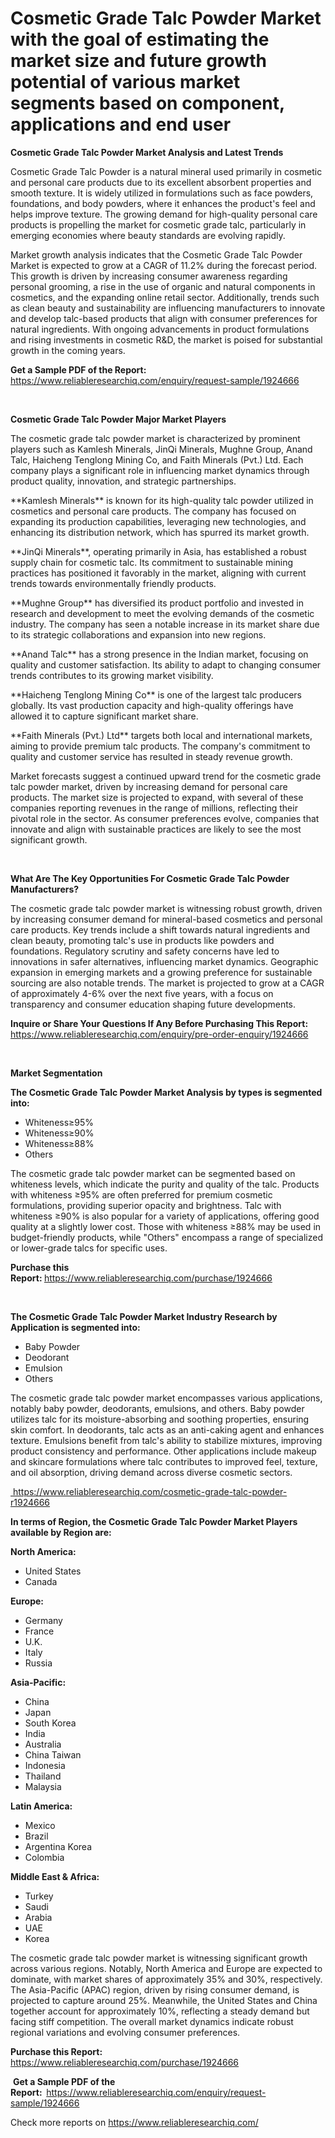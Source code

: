 <p><h1>Cosmetic Grade Talc Powder Market with the goal of estimating the market size and future growth potential of various market segments based on component, applications and end user</h1></p><p><strong>Cosmetic Grade Talc Powder Market Analysis and Latest Trends</strong></p>
<p><p>Cosmetic Grade Talc Powder is a natural mineral used primarily in cosmetic and personal care products due to its excellent absorbent properties and smooth texture. It is widely utilized in formulations such as face powders, foundations, and body powders, where it enhances the product's feel and helps improve texture. The growing demand for high-quality personal care products is propelling the market for cosmetic grade talc, particularly in emerging economies where beauty standards are evolving rapidly.</p><p>Market growth analysis indicates that the Cosmetic Grade Talc Powder Market is expected to grow at a CAGR of 11.2% during the forecast period. This growth is driven by increasing consumer awareness regarding personal grooming, a rise in the use of organic and natural components in cosmetics, and the expanding online retail sector. Additionally, trends such as clean beauty and sustainability are influencing manufacturers to innovate and develop talc-based products that align with consumer preferences for natural ingredients. With ongoing advancements in product formulations and rising investments in cosmetic R&D, the market is poised for substantial growth in the coming years.</p></p>
<p><strong>Get a Sample PDF of the Report:&nbsp;</strong> <a href="https://www.reliableresearchiq.com/enquiry/request-sample/1924666?utm_campaign=1900&utm_medium=2&utm_source=Github&utm_content=ia&utm_term=14012025&utm_id=cosmetic-grade-talc-powder">https://www.reliableresearchiq.com/enquiry/request-sample/1924666</a></p>
<p>&nbsp;</p>
<p><strong>Cosmetic Grade Talc Powder Major Market Players</strong></p>
<p><p>The cosmetic grade talc powder market is characterized by prominent players such as Kamlesh Minerals, JinQi Minerals, Mughne Group, Anand Talc, Haicheng Tenglong Mining Co, and Faith Minerals (Pvt.) Ltd. Each company plays a significant role in influencing market dynamics through product quality, innovation, and strategic partnerships.</p><p>**Kamlesh Minerals** is known for its high-quality talc powder utilized in cosmetics and personal care products. The company has focused on expanding its production capabilities, leveraging new technologies, and enhancing its distribution network, which has spurred its market growth.</p><p>**JinQi Minerals**, operating primarily in Asia, has established a robust supply chain for cosmetic talc. Its commitment to sustainable mining practices has positioned it favorably in the market, aligning with current trends towards environmentally friendly products.</p><p>**Mughne Group** has diversified its product portfolio and invested in research and development to meet the evolving demands of the cosmetic industry. The company has seen a notable increase in its market share due to its strategic collaborations and expansion into new regions.</p><p>**Anand Talc** has a strong presence in the Indian market, focusing on quality and customer satisfaction. Its ability to adapt to changing consumer trends contributes to its growing market visibility.</p><p>**Haicheng Tenglong Mining Co** is one of the largest talc producers globally. Its vast production capacity and high-quality offerings have allowed it to capture significant market share.</p><p>**Faith Minerals (Pvt.) Ltd** targets both local and international markets, aiming to provide premium talc products. The company's commitment to quality and customer service has resulted in steady revenue growth.</p><p>Market forecasts suggest a continued upward trend for the cosmetic grade talc powder market, driven by increasing demand for personal care products. The market size is projected to expand, with several of these companies reporting revenues in the range of millions, reflecting their pivotal role in the sector. As consumer preferences evolve, companies that innovate and align with sustainable practices are likely to see the most significant growth.</p></p>
<p>&nbsp;</p>
<p><strong>What Are The Key Opportunities For Cosmetic Grade Talc Powder Manufacturers?</strong></p>
<p><p>The cosmetic grade talc powder market is witnessing robust growth, driven by increasing consumer demand for mineral-based cosmetics and personal care products. Key trends include a shift towards natural ingredients and clean beauty, promoting talc's use in products like powders and foundations. Regulatory scrutiny and safety concerns have led to innovations in safer alternatives, influencing market dynamics. Geographic expansion in emerging markets and a growing preference for sustainable sourcing are also notable trends. The market is projected to grow at a CAGR of approximately 4-6% over the next five years, with a focus on transparency and consumer education shaping future developments.</p></p>
<p><strong>Inquire or Share Your Questions If Any Before Purchasing This Report:</strong> <a href="https://www.reliableresearchiq.com/enquiry/pre-order-enquiry/1924666?utm_campaign=1900&utm_medium=2&utm_source=Github&utm_content=ia&utm_term=14012025&utm_id=cosmetic-grade-talc-powder">https://www.reliableresearchiq.com/enquiry/pre-order-enquiry/1924666</a></p>
<p>&nbsp;</p>
<p><strong>Market Segmentation</strong></p>
<p><strong>The Cosmetic Grade Talc Powder Market Analysis by types is segmented into:</strong></p>
<p><ul><li>Whiteness≥95%</li><li>Whiteness≥90%</li><li>Whiteness≥88%</li><li>Others</li></ul></p>
<p><p>The cosmetic grade talc powder market can be segmented based on whiteness levels, which indicate the purity and quality of the talc. Products with whiteness ≥95% are often preferred for premium cosmetic formulations, providing superior opacity and brightness. Talc with whiteness ≥90% is also popular for a variety of applications, offering good quality at a slightly lower cost. Those with whiteness ≥88% may be used in budget-friendly products, while "Others" encompass a range of specialized or lower-grade talcs for specific uses.</p></p>
<p><strong>Purchase this Report:&nbsp;</strong><a href="https://www.reliableresearchiq.com/purchase/1924666?utm_campaign=1900&utm_medium=2&utm_source=Github&utm_content=ia&utm_term=14012025&utm_id=cosmetic-grade-talc-powder">https://www.reliableresearchiq.com/purchase/1924666</a></p>
<p>&nbsp;</p>
<p><strong>The Cosmetic Grade Talc Powder Market Industry Research by Application is segmented into:</strong></p>
<p><ul><li>Baby Powder</li><li>Deodorant</li><li>Emulsion</li><li>Others</li></ul></p>
<p><p>The cosmetic grade talc powder market encompasses various applications, notably baby powder, deodorants, emulsions, and others. Baby powder utilizes talc for its moisture-absorbing and soothing properties, ensuring skin comfort. In deodorants, talc acts as an anti-caking agent and enhances texture. Emulsions benefit from talc's ability to stabilize mixtures, improving product consistency and performance. Other applications include makeup and skincare formulations where talc contributes to improved feel, texture, and oil absorption, driving demand across diverse cosmetic sectors.</p></p>
<p><a href="https://www.reliableresearchiq.com/cosmetic-grade-talc-powder-r1924666?utm_campaign=1900&utm_medium=2&utm_source=Github&utm_content=ia&utm_term=14012025&utm_id=cosmetic-grade-talc-powder">&nbsp;https://www.reliableresearchiq.com/cosmetic-grade-talc-powder-r1924666</a></p>
<p><strong>In terms of Region, the Cosmetic Grade Talc Powder Market Players available by Region are:</strong></p>
<p>
    <p> <strong> North America: </strong>
        <ul>
            <li>United States</li>
            <li>Canada</li>
        </ul>
        </p> 
    <p> <strong> Europe: </strong>
        <ul>
            <li>Germany</li>
            <li>France</li>
            <li>U.K.</li>
            <li>Italy</li>
            <li>Russia</li>
        </ul>
        </p> 
    <p> <strong> Asia-Pacific: </strong>
        <ul>
            <li>China</li>
            <li>Japan</li>
            <li>South Korea</li>
            <li>India</li>
            <li>Australia</li>
            <li>China Taiwan</li>
            <li>Indonesia</li>
            <li>Thailand</li>
            <li>Malaysia</li>
        </ul>
        </p> 
    <p> <strong> Latin America: </strong>
        <ul>
            <li>Mexico</li>
            <li>Brazil</li>
            <li>Argentina Korea</li>
            <li>Colombia</li>
        </ul>
        </p> 
    <p> <strong> Middle East & Africa: </strong>
        <ul>
            <li>Turkey</li>
            <li>Saudi</li>
            <li>Arabia</li>
            <li>UAE</li>
            <li>Korea</li>
        </ul>
    </p>
    </p>
<p><p>The cosmetic grade talc powder market is witnessing significant growth across various regions. Notably, North America and Europe are expected to dominate, with market shares of approximately 35% and 30%, respectively. The Asia-Pacific (APAC) region, driven by rising consumer demand, is projected to capture around 25%. Meanwhile, the United States and China together account for approximately 10%, reflecting a steady demand but facing stiff competition. The overall market dynamics indicate robust regional variations and evolving consumer preferences.</p></p>
<p><strong>Purchase this Report: </strong><a href="https://www.reliableresearchiq.com/purchase/1924666?utm_campaign=1900&utm_medium=2&utm_source=Github&utm_content=ia&utm_term=14012025&utm_id=cosmetic-grade-talc-powder">https://www.reliableresearchiq.com/purchase/1924666</a></p>
<p>&nbsp;<strong>Get a Sample PDF of the Report:&nbsp;&nbsp;</strong><a href="https://www.reliableresearchiq.com/enquiry/request-sample/1924666?utm_campaign=1900&utm_medium=2&utm_source=Github&utm_content=ia&utm_term=14012025&utm_id=cosmetic-grade-talc-powder">https://www.reliableresearchiq.com/enquiry/request-sample/1924666</a></p>
<p><strong></strong></p>
<p>Check more reports on <a href="https://www.reliableresearchiq.com/?utm_campaign=1900&utm_medium=2&utm_source=Github&utm_content=ia&utm_term=14012025&utm_id=cosmetic-grade-talc-powder">https://www.reliableresearchiq.com/</a></p>